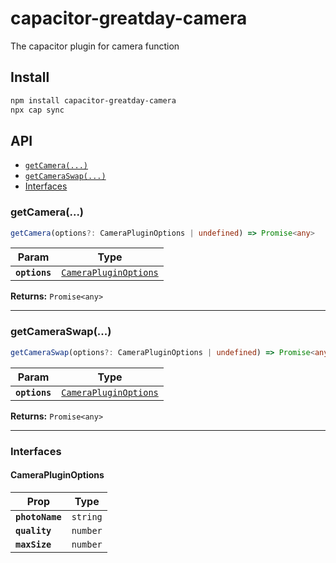 # capacitor-greatday-camera

The capacitor plugin for camera function

## Install

```bash
npm install capacitor-greatday-camera
npx cap sync
```

## API

<docgen-index>

* [`getCamera(...)`](#getcamera)
* [`getCameraSwap(...)`](#getcameraswap)
* [Interfaces](#interfaces)

</docgen-index>

<docgen-api>
<!--Update the source file JSDoc comments and rerun docgen to update the docs below-->

### getCamera(...)

```typescript
getCamera(options?: CameraPluginOptions | undefined) => Promise<any>
```

| Param         | Type                                                                |
| ------------- | ------------------------------------------------------------------- |
| **`options`** | <code><a href="#camerapluginoptions">CameraPluginOptions</a></code> |

**Returns:** <code>Promise&lt;any&gt;</code>

--------------------


### getCameraSwap(...)

```typescript
getCameraSwap(options?: CameraPluginOptions | undefined) => Promise<any>
```

| Param         | Type                                                                |
| ------------- | ------------------------------------------------------------------- |
| **`options`** | <code><a href="#camerapluginoptions">CameraPluginOptions</a></code> |

**Returns:** <code>Promise&lt;any&gt;</code>

--------------------


### Interfaces


#### CameraPluginOptions

| Prop            | Type                |
| --------------- | ------------------- |
| **`photoName`** | <code>string</code> |
| **`quality`**   | <code>number</code> |
| **`maxSize`**   | <code>number</code> |

</docgen-api>
